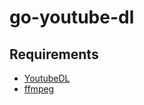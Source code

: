 # go-youtube-dl
## Requirements
- [YoutubeDL](https://ytdl-org.github.io/youtube-dl/index.html)
- [ffmpeg](https://ffmpeg.zeranoe.com/builds/)
